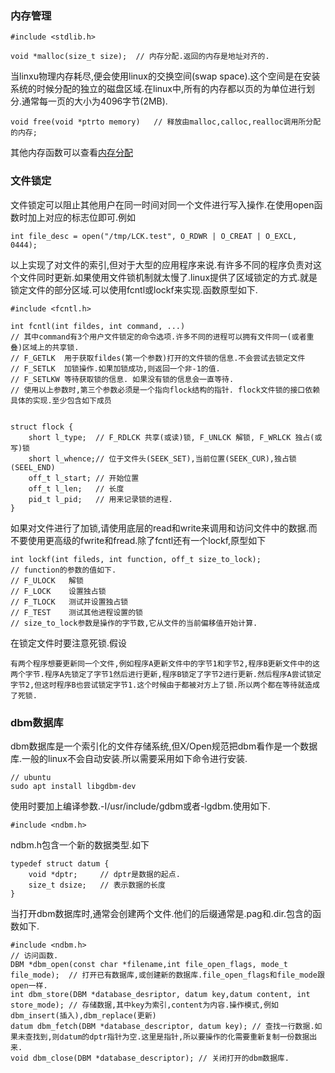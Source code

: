 ### 内存管理
```
#include <stdlib.h>

void *malloc(size_t size);  // 内存分配.返回的内存是地址对齐的.
```
当linxu物理内存耗尽,便会使用linux的交换空间(swap space).这个空间是在安装系统的时候分配的独立的磁盘区域.在linux中,所有的内存都以页的为单位进行划分.通常每一页的大小为4096字节(2MB).
```
void free(void *ptrto memory)   // 释放由malloc,calloc,realloc调用所分配的内存;
```
其他内存函数可以查看[内存分配](https://github.com/AdolphGithub/modern_c/tree/master/chapter/%E5%86%85%E5%AD%98%E5%88%86%E9%85%8D)
### 文件锁定
文件锁定可以阻止其他用户在同一时间对同一个文件进行写入操作.在使用open函数时加上对应的标志位即可.例如
```
int file_desc = open("/tmp/LCK.test", O_RDWR | O_CREAT | O_EXCL, 0444);
```
以上实现了对文件的索引,但对于大型的应用程序来说.有许多不同的程序负责对这个文件同时更新.如果使用文件锁机制就太慢了.linux提供了区域锁定的方式.就是锁定文件的部分区域.可以使用fcntl或lockf来实现.函数原型如下.
```
#include <fcntl.h>

int fcntl(int fildes, int command, ...)
// 其中command有3个用户文件锁定的命令选项.许多不同的进程可以拥有文件同一(或者重叠)区域上的共享锁.
// F_GETLK  用于获取fildes(第一个参数)打开的文件锁的信息.不会尝试去锁定文件
// F_SETLK  加锁操作.如果加锁成功,则返回一个非-1的值.
// F_SETLKW 等待获取锁的信息. 如果没有锁的信息会一直等待.
// 使用以上参数时,第三个参数必须是一个指向flock结构的指针. flock文件锁的接口依赖具体的实现.至少包含如下成员


struct flock {
    short l_type;  // F_RDLCK 共享(或读)锁, F_UNLCK 解锁, F_WRLCK 独占(或写)锁
    short l_whence;// 位于文件头(SEEK_SET),当前位置(SEEK_CUR),独占锁(SEEL_END)
    off_t l_start; // 开始位置
    off_t l_len;   // 长度
    pid_t l_pid;   // 用来记录锁的进程.
}
```
如果对文件进行了加锁,请使用底层的read和write来调用和访问文件中的数据.而不要使用更高级的fwrite和fread.除了fcntl还有一个lockf,原型如下
```
int lockf(int fileds, int function, off_t size_to_lock);
// function的参数的值如下.
// F_ULOCK   解锁
// F_LOCK    设置独占锁
// F_TLOCK   测试并设置独占锁
// F_TEST    测试其他进程设置的锁
// size_to_lock参数是操作的字节数,它从文件的当前偏移值开始计算.
```
在锁定文件时要注意死锁.假设
```
有两个程序想要更新同一个文件,例如程序A更新文件中的字节1和字节2,程序B更新文件中的这两个字节.程序A先锁定了字节1然后进行更新,程序B锁定了字节2进行更新.然后程序A尝试锁定字节2,但这时程序B也尝试锁定字节1.这个时候由于都被对方上了锁.所以两个都在等待就造成了死锁.
```
### dbm数据库
dbm数据库是一个索引化的文件存储系统,但X/Open规范把dbm看作是一个数据库.一般的linux不会自动安装.所以需要采用如下命令进行安装.
```
// ubuntu
sudo apt install libgdbm-dev
```
使用时要加上编译参数.-I/usr/include/gdbm或者-lgdbm.使用如下.
```
#include <ndbm.h>
```
ndbm.h包含一个新的数据类型.如下
```
typedef struct datum {
    void *dptr;     // dptr是数据的起点.
    size_t dsize;   // 表示数据的长度
}
```
当打开dbm数据库时,通常会创建两个文件.他们的后缀通常是.pag和.dir.包含的函数如下.
```
#include <ndbm.h>
// 访问函数. 
DBM *dbm_open(const char *filename,int file_open_flags, mode_t file_mode);  // 打开已有数据库,或创建新的数据库.file_open_flags和file_mode跟open一样.
int dbm_store(DBM *database_desriptor, datum key,datum content, int store_mode); // 存储数据,其中key为索引,content为内容.操作模式,例如dbm_insert(插入),dbm_replace(更新)
datum dbm_fetch(DBM *database_descriptor, datum key); // 查找一行数据.如果未查找到,则datum的dptr指针为空.这里是指针,所以要操作的化需要重新复制一份数据出来.
void dbm_close(DBM *database_descriptor); // 关闭打开的dbm数据库.
```